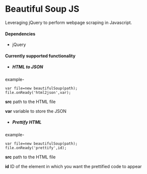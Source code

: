 # Beautiful Soup JS
Leveraging jQuery to perform webpage scraping in Javascript.
#### Dependencies
 - jQuery

#### Currently supported functionality
- ##### HTML to JSON
example-
````
var file=new beautifulSoup(path);
file.onReady('html2json',var);
````
**src** path to the HTML file

**var** variable to store the JSON
- ##### Prettify HTML
example-
````
var file=new beautifulSoup(path);
file.onReady('prettify',id);
````
**src** path to the HTML file

**id** ID of the element in which you want the prettified code to appear

